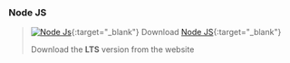 ### Node JS

> [![Node Js](https://www.bretfisher.com/content/images/2017/05/nodejs-new-pantone-white.png "Node JS")](https://nodejs.org/en){:target="\_blank"}
> Download [Node JS](https://nodejs.org/en){:target="\_blank"}
>
> Download the **LTS** version from the website
